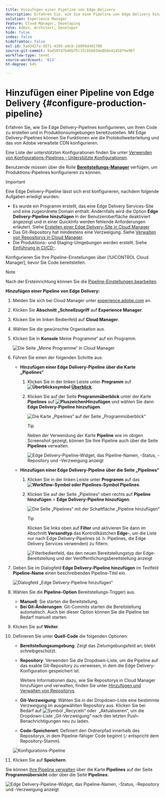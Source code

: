 ```yaml
---
title: Hinzufügen einer Pipeline von Edge Delivery
description: Erfahren Sie, wie Sie eine Pipeline von Edge Delivery hinzufügen, um Ihren Code zu erstellen und in Produktionsumgebungen bereitzustellen.
solution: Experience Manager
feature: Cloud Manager, Developing
role: Admin, Architect, Developer
hide: false
index: false
hidefromtoc: false
exl-id: 5ad342fa-dd71-4105-a9cb-2d999d402780
source-git-commit: 9ad50747b46b75c33cb5b034e8b8e41d5079e967
workflow-type: tm+mt
source-wordcount: '613'
ht-degree: 64%

---
```


# Hinzufügen einer Pipeline von Edge Delivery {#configure-production-pipeline}

<!--badge: label="Beta" type="Positive" url="/help/implementing/cloud-manager/release-notes/current.md#gitlab-bitbucket" -->

Erfahren Sie, wie Sie Edge Delivery-Pipelines konfigurieren, um Ihren Code zu erstellen und in Produktionsumgebungen bereitzustellen. Mit Edge Delivery-Pipelines können Sie Funktionen wie die Protokollweiterleitung und das von Adobe verwaltete CDN konfigurieren.

Eine Liste der unterstützten Konfigurationen finden Sie unter [Verwenden von Konfigurations-Pipelines - Unterstützte Konfigurationen](/help/operations/config-pipeline.md#configurations).

Benutzende müssen über die Rolle **[Bereitstellungs-Manager](/help/onboarding/cloud-manager-introduction.md#role-based-permissions)** verfügen, um Produktions-Pipelines konfigurieren zu können.

>[!IMPORTANT]
>
>Eine Edge Delivery-Pipeline lässt sich erst konfigurieren, nachdem folgende Aufgaben erledigt wurden:
>
>* Es wurde ein Programm erstellt, das eine Edge Delivery Services-Site und eine zugeordnete Domain enthält. Andernfalls wird die Option **Edge Delivery-Pipeline hinzufügen** in der Benutzeroberfläche deaktiviert angezeigt und in einer QuickInfo werden fehlende Anforderungen erläutert. Siehe [Erstellen einer Edge Delivery-Site in Cloud Manager](/help/implementing/cloud-manager/edge-delivery/create-edge-delivery-site.md)
>* Das Git-Repository hat mindestens eine Verzweigung. Siehe [Verwalten von Repositorys in Cloud Manager](/help/implementing/cloud-manager/managing-code/managing-repositories.md).
>* Die Produktions- und Staging-Umgebungen werden erstellt. Siehe [Einführung in CI/CD-](/help/implementing/cloud-manager/configuring-pipelines/introduction-ci-cd-pipelines.md).

<!-- CMGR‑69680 -->

Konfigurieren Sie Ihre Pipeline-Einstellungen über [!UICONTROL Cloud Manager], bevor Sie Code bereitstellen.

>[!NOTE]
>
>Nach der Ersteinrichtung können Sie die [Pipeline-Einstellungen bearbeiten](managing-pipelines.md).

**Hinzufügen einer Pipeline von Edge Delivery:**

1. Melden Sie sich bei Cloud Manager unter [experience.adobe.com](https://experience.adobe.com) an.
1. Klicken Sie **Abschnitt „Schnellzugriff** auf **Experience Manager**.
1. Klicken Sie im linken Bedienfeld auf **Cloud Manager**.
1. Wählen Sie die gewünschte Organisation aus.
1. Klicken Sie in **Konsole** Meine Programme“ auf ein Programm.

   ![Die Seite „Meine Programme“ in Cloud Manager](/help/implementing/cloud-manager/configuring-pipelines/assets/my-programs.png)

1. Führen Sie einen der folgenden Schritte aus:

   * **Hinzufügen einer Edge Delivery-Pipeline über die Karte „Pipelines“**

      1. Klicken Sie in der linken Leiste unter **Programm** auf **![Überblickssymbol](/help/implementing/cloud-manager/configuring-pipelines/assets/overview.svg) [Überblick](/help/implementing/cloud-manager/navigation.md#my-programs)**.
      1. Klicken Sie auf der Seite **Programmüberblick** unter der Karte **Pipelines** auf **![Pluszeichen](https://spectrum.adobe.com/static/icons/workflow_18/Smock_Add_18_N.svg)Hinzufügen** und wählen Sie dann **Edge Delivery-Pipeline hinzufügen**.

         ![Die Karte „Pipelines“ auf der Seite „Programmüberblick“](/help/implementing/cloud-manager/configuring-pipelines/assets/pipelinescard-add-ed-pipeline.png)

         >[!TIP]
         >
         >Neben der Verwendung der Karte **Pipeline** wie im obigen Screenshot gezeigt, können Sie Ihre Pipeline auch über die Seite **Pipelines** verwalten.
         >
         >![Edge Delivery-Pipeline-Widget, das Pipeline-Namen, -Status, -Repository und -Verzweigung anzeigt](/help/implementing/cloud-manager/release-notes/assets/edge-delivery-pipeline-widget.png)

   * **Hinzufügen einer Edge Delivery-Pipeline über die Seite „Pipelines“**

      1. Klicken Sie in der linken Leiste unter **Programm** auf das **![Workflow-Symbol oder Pipelines-Symbol](https://spectrum.adobe.com/static/icons/workflow_18/Smock_Workflow_18_N.svg) Pipelines**.
      1. Klicken Sie auf der Seite „Pipelines“ oben rechts auf **Pipeline hinzufügen** > **Edge Delivery-Pipeline hinzufügen**.

         ![Die Seite „Pipelines“ mit der Schaltfläche „Pipeline hinzufügen“](/help/implementing/cloud-manager/configuring-pipelines/assets/pipelinespage-add-ed-pipeline.png)

         >[!TIP]
         >
         >Klicken Sie links oben auf **Filter** und aktivieren Sie dann im Abschnitt **Versandtyp** das Kontrollkästchen **Edge-**, um die Liste nur nach Edge Delivery-Pipelines (d. h. Pipelines, die Edge Delivery Services verwenden) zu filtern. <!-- (CMGR-69682) -->
         >
         >![Filterbedienfeld, das den neuen Bereitstellungstyp der Edge-Bereitstellung und der Veröffentlichungsbereitstellung anzeigt](/help/implementing/cloud-manager/release-notes/assets/filter-delivery-type.png)

1. Geben Sie im Dialogfeld **Edge Delivery-Pipeline hinzufügen** im Textfeld **Pipeline-Name** einen beschreibenden Pipeline-Titel ein.

   ![Dialogfeld „Edge Delivery-Pipeline hinzufügen“](/help/implementing/cloud-manager/configuring-pipelines/assets/add-edge-delivery-pipeline-configuration.png)

1. Wählen Sie die **Pipeline-Option** Bereitstellungs-Trigger) aus.

   * **Manuell**: Sie starten die Bereitstellung.
   * **Bei Git-Änderungen**: Git-Commits starten die Bereitstellung automatisch. Auch bei dieser Option können Sie die Pipeline bei Bedarf manuell starten.

1. Klicken Sie auf **Weiter**.

1. Definieren Sie unter **Quell-Code** die folgenden Optionen:

   * **Bereitstellungsumgebung**: Zeigt das Zielumgebungsfeld an; bleibt schreibgeschützt.

   * **Repository**: Verwenden Sie die Dropdown-Liste, um die Pipeline auf das exakte Git-Repository zu verweisen, in dem die Edge Delivery-Konfiguration gespeichert ist.

     Weitere Informationen dazu, wie Sie Repositorys in Cloud Manager hinzufügen und verwalten, finden Sie unter [Hinzufügen und Verwalten von Repositorys](/help/implementing/cloud-manager/managing-code/managing-repositories.md).

   * **Git-Verzweigung**: Wählen Sie in der Dropdown-Liste eine bestimmte Verzweigung im ausgewählten Repository aus. Klicken Sie bei Bedarf auf ![Symbol „Recyceln“ oder &#x200B;](https://spectrum.adobe.com/static/icons/workflow_18/Smock_Refresh_18_N.svg) „Aktualisieren“, um die Dropdown-Liste „Git-Verzweigung“ nach den letzten Push-Benachrichtigungen neu zu laden.
   * **Code-Speicherort**: Definiert den Ordnerpfad innerhalb des Repositorys, in dem Pipeline-fähiger Code beginnt (`/` entspricht dem Repository-Stamm).

   ![Konfigurations-Pipeline](/help/implementing/cloud-manager/configuring-pipelines/assets/add-edge-delivery-pipeline-sourcecode.png)

1. Klicken Sie auf **Speichern**.

Sie können [Ihre Pipeline verwalten](managing-pipelines.md) über die Karte **Pipelines** auf der Seite **Programmübersicht** oder über die Seite **Pipelines**.


![Edge Delivery-Pipeline-Widget, das Pipeline-Namen, -Status, -Repository und -Verzweigung anzeigt](/help/implementing/cloud-manager/release-notes/assets/edge-delivery-pipeline-widget.png)




